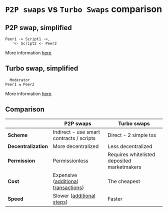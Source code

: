 # `P2P swaps` vs `Turbo Swaps` comparison

## P2P swap, simplified
```
Peer1 -> Script1 ->,
   '<- Script2 <- Peer2
```
More information [here](/docs/P2P_SWAPS.md).


## Turbo swap, simplified
```
  Moderator
Peer1 ⇆ Peer2
```
More information [here](/docs/TURBO_SWAPS.md).


## Comparison

|                        | P2P swaps | Turbo swaps |
|------------------------|--------------|-------------|
| **Scheme**             | Indirect - use smart contracts / scripts | Direct - 2 simple txs |
| **Decentralization**   | More decentralized | Less decentralized |
| **Permission**         | Permissionless | Requires whitelisted deposited marketmakers |
| **Cost**               | Expensive ([additional transactions](/docs/P2P_SWAPS.md)) | The cheapest |
| **Speed**              | Slower ([additional steps](/docs/P2P_SWAPS.md)) | Faster |
